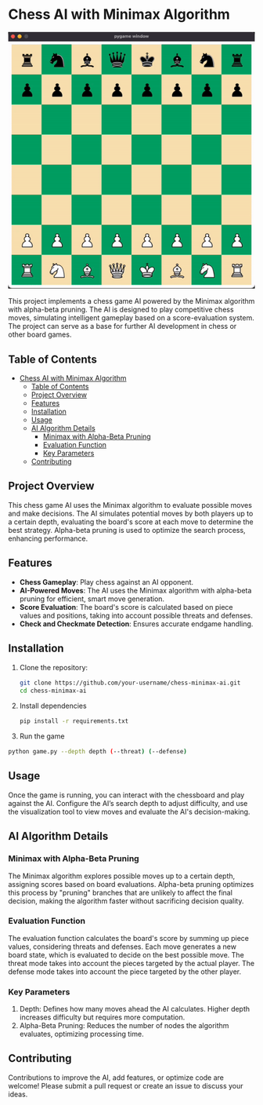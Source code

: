 # Chess AI with Minimax Algorithm

![Fool's Mate + Small Castling](Image/Memoized-Minimax-Chess.gif)


This project implements a chess game AI powered by the Minimax algorithm with alpha-beta pruning. The AI is designed to play competitive chess moves, simulating intelligent gameplay based on a score-evaluation system. The project can serve as a base for further AI development in chess or other board games.

## Table of Contents
- [Chess AI with Minimax Algorithm](#chess-ai-with-minimax-algorithm)
  - [Table of Contents](#table-of-contents)
  - [Project Overview](#project-overview)
  - [Features](#features)
  - [Installation](#installation)
  - [Usage](#usage)
  - [AI Algorithm Details](#ai-algorithm-details)
    - [Minimax with Alpha-Beta Pruning](#minimax-with-alpha-beta-pruning)
    - [Evaluation Function](#evaluation-function)
    - [Key Parameters](#key-parameters)
  - [Contributing](#contributing)

## Project Overview
This chess game AI uses the Minimax algorithm to evaluate possible moves and make decisions. The AI simulates potential moves by both players up to a certain depth, evaluating the board's score at each move to determine the best strategy. Alpha-beta pruning is used to optimize the search process, enhancing performance.

## Features
- **Chess Gameplay**: Play chess against an AI opponent.
- **AI-Powered Moves**: The AI uses the Minimax algorithm with alpha-beta pruning for efficient, smart move generation.
- **Score Evaluation**: The board's score is calculated based on piece values and positions, taking into account possible threats and defenses.
- **Check and Checkmate Detection**: Ensures accurate endgame handling.

## Installation

1. Clone the repository:
   ```bash
   git clone https://github.com/your-username/chess-minimax-ai.git
   cd chess-minimax-ai
   ```
   
2. Install dependencies
   ```bash
   pip install -r requirements.txt
   ```

3. Run the game
  ```bash
  python game.py --depth depth (--threat) (--defense)
  ```

## Usage
Once the game is running, you can interact with the chessboard and play against the AI. Configure the AI’s search depth to adjust difficulty, and use the visualization tool to view moves and evaluate the AI's decision-making.

## AI Algorithm Details

### Minimax with Alpha-Beta Pruning

The Minimax algorithm explores possible moves up to a certain depth, assigning scores based on board evaluations. Alpha-beta pruning optimizes this process by "pruning" branches that are unlikely to affect the final decision, making the algorithm faster without sacrificing decision quality.

### Evaluation Function

The evaluation function calculates the board's score by summing up piece values, considering threats and defenses. Each move generates a new board state, which is evaluated to decide on the best possible move. The threat mode takes into account the pieces targeted by the actual player. The defense mode takes into account the piece targeted by the other player.

### Key Parameters

  1. Depth: Defines how many moves ahead the AI calculates. Higher depth increases difficulty but requires more computation.
  2. Alpha-Beta Pruning: Reduces the number of nodes the algorithm evaluates, optimizing processing time.

## Contributing

Contributions to improve the AI, add features, or optimize code are welcome! Please submit a pull request or create an issue to discuss your ideas.
